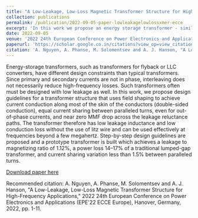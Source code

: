 ```yaml
---
title: "A Low-Leakage, Low-Loss Magnetic Transformer Structure for High-Frequency Applications"
collection: publications
permalink: /publication/2022-09-05-paper-lowleakagelowlossxmer-ecce
excerpt: 'In this work we propose an energy storage transformer - similar to the ones used in a Flyback or a Coupled-Inductor Boost Converters - which achieves low leakage inductance and just 1/7th the power loss of a traditional transformer'
date: 2022-09-05
venue: '2022 24th European Conference on Power Electronics and Applications (EPE'22 ECCE Europe)'
paperurl: 'https://scholar.google.co.in/citations?view_op=view_citation&hl=en&user=Vf37kxQAAAAJ&citation_for_view=Vf37kxQAAAAJ:IjCSPb-OGe4C'
citation: 'A. Nguyen, A. Phanse, M. Solomentsev and A. J. Hanson, "A Low-Leakage, Low-Loss Magnetic Transformer Structure for High-Frequency Applications," 2022 24th European Conference on Power Electronics and Applications (EPE'22 ECCE Europe), Hanover, Germany, 2022, pp. 1-11.'
---
```

Energy-storage transformers, such as transformers for flyback or LLC converters, have different design constraints than typical transformers. Since primary and secondary currents are not in phase, interleaving does not necessarily reduce high-frequency losses. Such transformers often must be designed with low leakage as well. In this work, we propose design guidelines for a transformer structure that uses field shaping to achieve current conduction along most of the skin of the conductors (double-sided conduction), equal current sharing between paralleled turns, even for out-of-phase currents, and near zero MMF drop across the leakage reluctance paths. The transformer therefore has low leakage inductance and low conduction loss without the use of litz wire and can be used effectively at frequencies beyond a few megahertz. Step-by-step design guidelines are proposed and a prototype transformer is built which achieves a leakage to magnetizing ratio of 1.12%, a power loss 14–17% of a traditional lumped-gap transformer, and current sharing variation less than 1.5% between paralleled turns.

[Download paper here](https://scholar.google.co.in/citations?view_op=view_citation&hl=en&user=Vf37kxQAAAAJ&citation_for_view=Vf37kxQAAAAJ:IjCSPb-OGe4C)

Recommended citation: A. Nguyen, A. Phanse, M. Solomentsev and A. J. Hanson, "A Low-Leakage, Low-Loss Magnetic Transformer Structure for High-Frequency Applications," 2022 24th European Conference on Power Electronics and Applications (EPE'22 ECCE Europe), Hanover, Germany, 2022, pp. 1-11.
